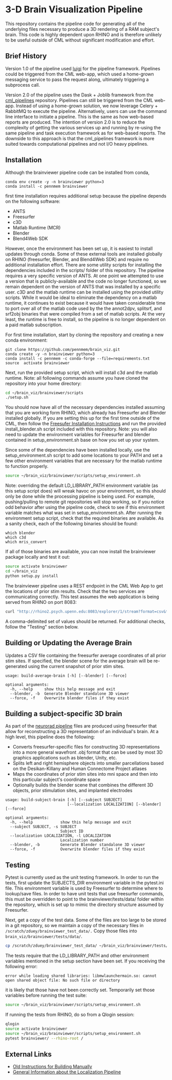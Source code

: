 # 3-D Brain Visualization Pipeline
This repository contains the pipeline code for generating all of the underlying
files necessary to produce a 3D rendering of a RAM subject's brain. This
code is highly dependent upon RHINO and is therefore unlikely to be useful
outside of CML without significant modification and effort.

## Brief History
Version 1.0 of the pipeline used [luigi](https://github.com/spotify/luigi) for
the pipeline framework. Pipelines could be triggered from the CML web-app, which
used a home-grown messaging service to pass the request along, ultimately
triggering a subprocess call.

Version 2.0 of the pipeline uses the Dask + Joblib framework from the
[cml_pipelines](https://github.com/pennmem/cml_pipelines) repository. Pipelines
can still be triggered from the CML web-app. Instead of using a home-grown
solution, we now leverage Celery + RabbitMQ to execute the pipeline.
Alternatively, users can use the command line interface to initiate a pipeline.
This is the same as how web-based reports are produced. The intention of
version 2.0 is to reduce the complexity of getting the various services up and
running by re-using the same pipeline and task execution framework as for
web-based reports. The downside to this approach is that the cml_pipelines
framework is more suited towards computational pipelines and not I/O heavy
pipelines.


## Installation

Although the brainviewer pipeline code can be installed from conda,

```
conda env create -y -n brainviewer python=3
conda install -c pennmem brainviewer
```

first time installation requires additional setup because the pipeline depends
on the following software:

- ANTS
- Freesurfer
- c3D
- Matlab Runtime (MCR)
- Blender
- Blend4Web SDK

However, once the environment has been set up, it is easiest to install updates
through conda. Some of these external tools are installed globally on RHINO (freesurfer, Blender,
and Blend4Web SDK) and require no additional installation effort. There are some
utility scripts for installing the dependencies included in the scripts/
folder of this repository. The pipeline requires a very specific version of
ANTS. At one point we attempted to use a version that is publicly-available and
the code no longer functioned, so we remain dependent on the version of ANTS
that was installed by a specific user. c3D and the matlab runtime can be
installed using the provided utility scripts. While it would be ideal to
eliminate the dependency on a matlab runtime, it continues to exist because it
would have taken considerable time to port over all of the matlab code used by
the the annot2dpv, splitsrf, and srf2obj binaries that were compiled from a set
of matlab scripts. At the very least, the runtime is free to install, so the
pipeline is no longer dependent on a paid matlab subscription.

For first time installation, start by cloning the repository and creating a new
conda environment:

```
git clone https://github.com/pennmem/brain_viz.git
conda create -y -n brainviewer python=3
conda install -c pennmem -c conda-forge --file=requirements.txt
source  activate brainviewer
```

Next, run the provided setup script, which will install c3d and the matlab
runtime. Note: all following commands assume you have cloned the repository
into your home directory:

```bash
cd ~/brain_viz/brainviewer/scripts
./setup.sh
```

You should now have all of the necessary dependencies installed assuming that
you are working form RHINO, which already has Freesurfer and Blender installed
globally. If you are setting this up for the first time outside of the CML,
then follow the [Freesufer Installation Instructions](https://surfer.nmr.mgh.harvard.edu/fswiki/DownloadAndInstall)
and run the provided install_blender.sh script included with this repository.
Note: you will also need to update the environment variables for Freesurfer
and blender contained in setup_environment.sh base on how you set up your
system.

Since some of the dependencies have been installed locally, use the
setup_environment.sh script to add some locations to your PATH and set a few
other environment variables that are necessary for the matlab runtime to
function properly.

```bash
source ~/brain_viz/brainviewer/scripts/setup_environment.sh
```

Note: overriding the default LD_LIBRARY_PATH environment variable
(as this setup script does) will wreak havoc on your environment, so
this should only be done while the processing pipeline is being used. For
example, pushing/pulling to remote git repositories will stop working, so if
you notice odd behavior after using the pipeline code, check to see if this
environment variable matches what was set in setup_environment.sh. After
running the environment setup script, check that the required binaries are
available. As a sanity check, each of the following binaries should be found:

```
which blender
which c3d
which mris_convert
```

If all of those binaries are available, you can now install the brainviewer
package locally and test it out:

```bash
source activate brainviewer
cd ~/brain_viz
python setup.py install
```

The brainviewer pipeline uses a REST endpoint in the CML Web App to get the
locations of prior stim results. Check that the two services are
communicating correctly. This test assumes the web application is being
served from RHINO on port 8083:

```bash
curl "http://rhino2.psych.upenn.edu:8083/explorer/1/stream?format=csv&token=CML"
```

A comma-delimited set of values should be returned. For additional checks,
follow the "Testing" section below.

## Building or Updating the Average Brain

Updates a CSV file containing the freesurfer average coordinates of all
prior stim sites. If specified, the blender scene for the average brain will be
re-generated using the current snapshot of prior stim sites.

```
usage: build-average-brain [-h] [--blender] [--force]

optional arguments:
  -h, --help     show this help message and exit
  --blender, -b  Generate Blender standalone 3D viewer
  --force, -f    Overwrite blender files if they exist
```

## Building a subject-specific 3D brain

As part of the [neurorad pipeline](https://github.com/pennmem/neurorad_pipeline)
files are produced using freesurfer that allow for reconstructing a 3D
representation of an individual's brain. At a high level, this pipeline does
the following:

- Converts freesurfer-specific files for constructing 3D representations into
  a more general wavefront .obj format that can be used by most 3D graphics
  applications such as blender, Unity, etc.
- Splits left and right hemisphere objects into smaller parcellations based on
  the Desikan-Killany and Human Connectome Project atlases
- Maps the coordinates of prior stim sites into mni space and then into this
  particular subject's coordinate space
- Optionally builds the blender scene that combines the different 3D objects,
  prior stimulation sites, and implanted electrodes

```
usage: build-subject-brain [-h] [--subject SUBJECT]
                           [--localization LOCALIZATION] [--blender] [--force]

optional arguments:
  -h, --help            show this help message and exit
  --subject SUBJECT, -s SUBJECT
                        Subject ID
  --localization LOCALIZATION, -l LOCALIZATION
                        Localization number
  --blender, -b         Generate Blender standalone 3D viewer
  --force, -f           Overwrite blender files if they exist
```

## Testing
Pytest is currently used as the unit testing framework. In order to run the
tests, first update the SUBJECTS_DIR environment variable in the pytest.ini
file. This environment variable is used by Freesurfer to determine where to
lookup/save files. In order to have unit tests that use freesurfer commands,
this must be overridden to point to the brainviewer/tests/data/ folder within
the repository, which is set up to mimic the directory structure assumed by
Freesurfer.

Next, get a copy of the test data. Some of the files are too large to be stored
in a git repository, so we maintain a copy of the necessary files in
`/scratch/zduey/brainviewer_test_data/.` Copy those files into
`brain_viz/brainviewer/tests/data/`.

```bash
cp /scratch/zduey/brainviewer_test_data/ ~/brain_viz/brainviewer/tests/data/
```

The tests require that the LD_LIBRARY_PATH and other environment variables
mentioned in the setup section have been set. If you receiving the following
error:

```error while loading shared libraries: libmwlaunchermain.so: cannot open shared object file: No such file or directory```

it is likely that those have not been correctly set. Temporarily set those
variables before running the test suite:

```bash
source ~/brain_viz/brainviewer/scripts/setup_environment.sh
```

If running the tests from RHINO, do so from a Qlogin session:

```bash
qlogin
source activate brainviewer
source ~/brain_viz/brainviewer/scripts/setup_environment.sh
pytest brainviewer/ --rhino-root /
```

## External Links
- [Old Instructions for Building Manually](https://memory.psych.upenn.edu/InternalWiki/Electrode_Visualizations_using_Blender_and_Blend4Web)
- [General Information about the Localization Pipeline](https://memory.psych.upenn.edu/InternalWiki/Neuroradiology_Core)

